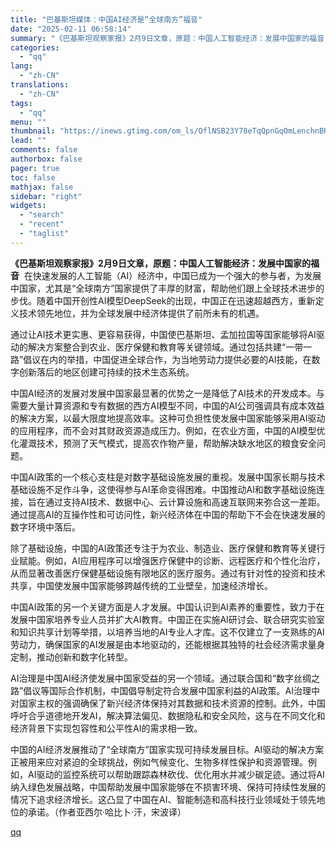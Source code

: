 ```yaml
---
title: "巴基斯坦媒体：中国AI经济是“全球南方”福音"
date: "2025-02-11 06:58:14"
summary: "《巴基斯坦观察家报》2月9日文章，原题：中国人工智能经济：发展中国家的福音  在快速发展的人工智能（..."
categories:
  - "qq"
lang:
  - "zh-CN"
translations:
  - "zh-CN"
tags:
  - "qq"
menu: ""
thumbnail: "https://inews.gtimg.com/om_ls/OflNSB23Y78eTqQpnGqOmLenchnBRa9APH_FpGT69a6wEAA_640360/0"
lead: ""
comments: false
authorbox: false
pager: true
toc: false
mathjax: false
sidebar: "right"
widgets:
  - "search"
  - "recent"
  - "taglist"
---
```


**《巴基斯坦观察家报》2****月9****日文章，原题：中国人工智能经济：发展中国家的福音**  在快速发展的人工智能（AI）经济中，中国已成为一个强大的参与者，为发展中国家，尤其是“全球南方”国家提供了丰厚的财富，帮助他们跟上全球技术进步的步伐。随着中国开创性AI模型DeepSeek的出现，中国正在迅速超越西方，重新定义技术领先地位，并为全球发展中经济体提供了前所未有的机遇。

通过让AI技术更实惠、更容易获得，中国使巴基斯坦、孟加拉国等国家能够将AI驱动的解决方案整合到农业、医疗保健和教育等关键领域。通过包括共建“一带一路”倡议在内的举措，中国促进全球合作，为当地劳动力提供必要的AI技能，在数字创新落后的地区创建可持续的技术生态系统。

中国AI经济的发展对发展中国家最显著的优势之一是降低了AI技术的开发成本。与需要大量计算资源和专有数据的西方AI模型不同，中国的AI公司强调具有成本效益的解决方案，以最大限度地提高效率。这种可负担性使发展中国家能够采用AI驱动的应用程序，而不会对其财政资源造成压力。例如，在农业方面，中国的AI模型优化灌溉技术，预测了天气模式，提高农作物产量，帮助解决缺水地区的粮食安全问题。

中国AI政策的一个核心支柱是对数字基础设施发展的重视。发展中国家长期与技术基础设施不足作斗争，这使得参与AI革命变得困难。中国推动AI和数字基础设施连接，旨在通过支持AI技术、数据中心、云计算设施和高速互联网来弥合这一差距。通过提高AI的互操作性和可访问性，新兴经济体在中国的帮助下不会在快速发展的数字环境中落后。

除了基础设施，中国的AI政策还专注于为农业、制造业、医疗保健和教育等关键行业赋能。例如，AI应用程序可以增强医疗保健中的诊断、远程医疗和个性化治疗，从而显著改善医疗保健基础设施有限地区的医疗服务。通过有针对性的投资和技术共享，中国使发展中国家能够跨越传统的工业壁垒，加速经济增长。

中国AI政策的另一个关键方面是人才发展。中国认识到AI素养的重要性，致力于在发展中国家培养专业人员并扩大AI教育。中国正在实施AI研讨会、联合研究实验室和知识共享计划等举措，以培养当地的AI专业人才库。这不仅建立了一支熟练的AI劳动力，确保国家的AI发展是由本地驱动的，还能根据其独特的社会经济需求量身定制，推动创新和数字化转型。

AI治理是中国AI经济使发展中国家受益的另一个领域。通过联合国和“数字丝绸之路”倡议等国际合作机制，中国倡导制定符合发展中国家利益的AI政策。AI治理中对国家主权的强调确保了新兴经济体保持对其数据和技术资源的控制。此外，中国呼吁合乎道德地开发AI，解决算法偏见、数据隐私和安全风险，这与在不同文化和经济背景下实现包容性和公平性AI的需求相一致。

中国的AI经济发展推动了“全球南方”国家实现可持续发展目标。AI驱动的解决方案正被用来应对紧迫的全球挑战，例如气候变化、生物多样性保护和资源管理。例如，AI驱动的监控系统可以帮助跟踪森林砍伐、优化用水并减少碳足迹。通过将AI纳入绿色发展战略，中国帮助发展中国家能够在不损害环境、保持可持续性发展的情况下追求经济增长。这凸显了中国在AI、智能制造和高科技行业领域处于领先地位的承诺。（作者亚西尔·哈比卜·汗，宋波译）

[qq](https://new.qq.com/rain/a/20250211A0130F00)
